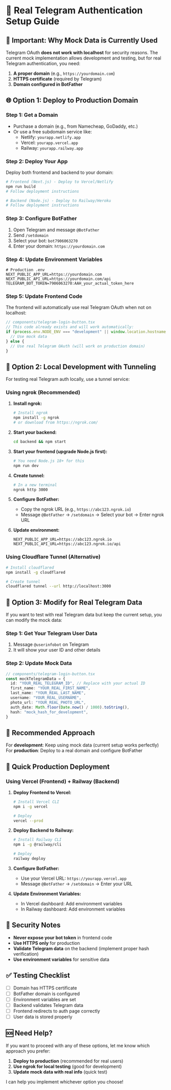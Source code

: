 # 🤖 Real Telegram Authentication Setup Guide

## 🚨 **Important: Why Mock Data is Currently Used**

Telegram OAuth **does not work with localhost** for security reasons. The current mock implementation allows development and testing, but for real Telegram authentication, you need:

1. **A proper domain** (e.g., `https://yourdomain.com`)
2. **HTTPS certificate** (required by Telegram)
3. **Domain configured in BotFather**

## 🌐 **Option 1: Deploy to Production Domain**

### Step 1: Get a Domain
- Purchase a domain (e.g., from Namecheap, GoDaddy, etc.)
- Or use a free subdomain service like:
  - Netlify: `yourapp.netlify.app`
  - Vercel: `yourapp.vercel.app`
  - Railway: `yourapp.railway.app`

### Step 2: Deploy Your App
Deploy both frontend and backend to your domain:

```bash
# Frontend (Next.js) - Deploy to Vercel/Netlify
npm run build
# Follow deployment instructions

# Backend (Node.js) - Deploy to Railway/Heroku
# Follow deployment instructions
```

### Step 3: Configure BotFather
1. Open Telegram and message `@BotFather`
2. Send `/setdomain`
3. Select your bot: `bot7906063270`
4. Enter your domain: `https://yourdomain.com`

### Step 4: Update Environment Variables
```env
# Production .env
NEXT_PUBLIC_APP_URL=https://yourdomain.com
NEXT_PUBLIC_API_URL=https://yourdomain.com/api
TELEGRAM_BOT_TOKEN=7906063270:AAH_your_actual_token_here
```

### Step 5: Update Frontend Code
The frontend will automatically use real Telegram OAuth when not on localhost:

```typescript
// components/telegram-login-button.tsx
// This code already exists and will work automatically:
if (process.env.NODE_ENV === "development" || window.location.hostname === "localhost") {
  // Use mock data
} else {
  // Use real Telegram OAuth (will work on production domain)
}
```

## 🔧 **Option 2: Local Development with Tunneling**

For testing real Telegram auth locally, use a tunnel service:

### Using ngrok (Recommended)
1. **Install ngrok:**
   ```bash
   # Install ngrok
   npm install -g ngrok
   # or download from https://ngrok.com/
   ```

2. **Start your backend:**
   ```bash
   cd backend && npm start
   ```

3. **Start your frontend (upgrade Node.js first):**
   ```bash
   # You need Node.js 18+ for this
   npm run dev
   ```

4. **Create tunnel:**
   ```bash
   # In a new terminal
   ngrok http 3000
   ```

5. **Configure BotFather:**
   - Copy the ngrok URL (e.g., `https://abc123.ngrok.io`)
   - Message `@BotFather` → `/setdomain` → Select your bot → Enter ngrok URL

6. **Update environment:**
   ```env
   NEXT_PUBLIC_APP_URL=https://abc123.ngrok.io
   NEXT_PUBLIC_API_URL=https://abc123.ngrok.io/api
   ```

### Using Cloudflare Tunnel (Alternative)
```bash
# Install cloudflared
npm install -g cloudflared

# Create tunnel
cloudflared tunnel --url http://localhost:3000
```

## 🔧 **Option 3: Modify for Real Telegram Data**

If you want to test with real Telegram data but keep the current setup, you can modify the mock data:

### Step 1: Get Your Telegram User Data
1. Message `@userinfobot` on Telegram
2. It will show your user ID and other details

### Step 2: Update Mock Data
```typescript
// components/telegram-login-button.tsx
const mockTelegramData = {
  id: "YOUR_REAL_TELEGRAM_ID", // Replace with your actual ID
  first_name: "YOUR_REAL_FIRST_NAME",
  last_name: "YOUR_REAL_LAST_NAME", 
  username: "YOUR_REAL_USERNAME",
  photo_url: "YOUR_REAL_PHOTO_URL",
  auth_date: Math.floor(Date.now() / 1000).toString(),
  hash: "mock_hash_for_development",
}
```

## 🎯 **Recommended Approach**

For **development**: Keep using mock data (current setup works perfectly)
For **production**: Deploy to a real domain and configure BotFather

## 🚀 **Quick Production Deployment**

### Using Vercel (Frontend) + Railway (Backend)

1. **Deploy Frontend to Vercel:**
   ```bash
   # Install Vercel CLI
   npm i -g vercel
   
   # Deploy
   vercel --prod
   ```

2. **Deploy Backend to Railway:**
   ```bash
   # Install Railway CLI
   npm i -g @railway/cli
   
   # Deploy
   railway deploy
   ```

3. **Configure BotFather:**
   - Use your Vercel URL: `https://yourapp.vercel.app`
   - Message `@BotFather` → `/setdomain` → Enter your URL

4. **Update Environment Variables:**
   - In Vercel dashboard: Add environment variables
   - In Railway dashboard: Add environment variables

## 🔐 **Security Notes**

- **Never expose your bot token** in frontend code
- **Use HTTPS only** for production
- **Validate Telegram data** on the backend (implement proper hash verification)
- **Use environment variables** for sensitive data

## ✅ **Testing Checklist**

- [ ] Domain has HTTPS certificate
- [ ] BotFather domain is configured
- [ ] Environment variables are set
- [ ] Backend validates Telegram data
- [ ] Frontend redirects to auth page correctly
- [ ] User data is stored properly

## 🆘 **Need Help?**

If you want to proceed with any of these options, let me know which approach you prefer:

1. **Deploy to production** (recommended for real users)
2. **Use ngrok for local testing** (good for development)
3. **Update mock data with real info** (quick test)

I can help you implement whichever option you choose! 